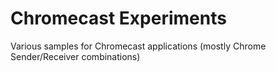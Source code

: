Chromecast Experiments
======================

Various samples for Chromecast applications (mostly Chrome Sender/Receiver combinations)
